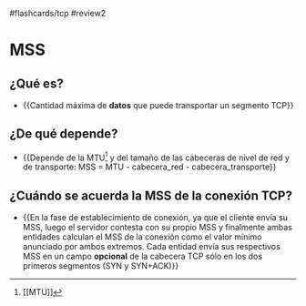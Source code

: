 #flashcards/tcp
#review2 

# MSS
## ¿Qué es?
- {{Cantidad máxima de **datos** que puede transportar un segmento TCP}}
## ¿De qué depende?
- {{Depende de la MTU[^1] y del tamaño de las cabeceras de nivel de red y de transporte: MSS = MTU - cabecera_red - cabecera_transporte}}
## ¿Cuándo se acuerda la MSS de la conexión TCP?
- {{En la fase de establecimiento de conexión, ya que el cliente envía su MSS, luego el servidor contesta con su propio MSS y finalmente ambas entidades calculan el MSS de la conexión como el valor mínimo anunciado por ambos extremos. Cada entidad envía sus respectivos MSS en un campo **opcional** de la cabecera TCP sólo en los dos primeros segmentos (SYN y SYN+ACK)}}

[^1]: [[MTU]]